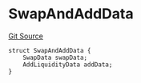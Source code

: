 # SwapAndAddData
[Git Source](https://github.com/ArrakisFinance/arrakis-modular/blob/main/src/structs/SRouter.sol)


```solidity
struct SwapAndAddData {
    SwapData swapData;
    AddLiquidityData addData;
}
```

